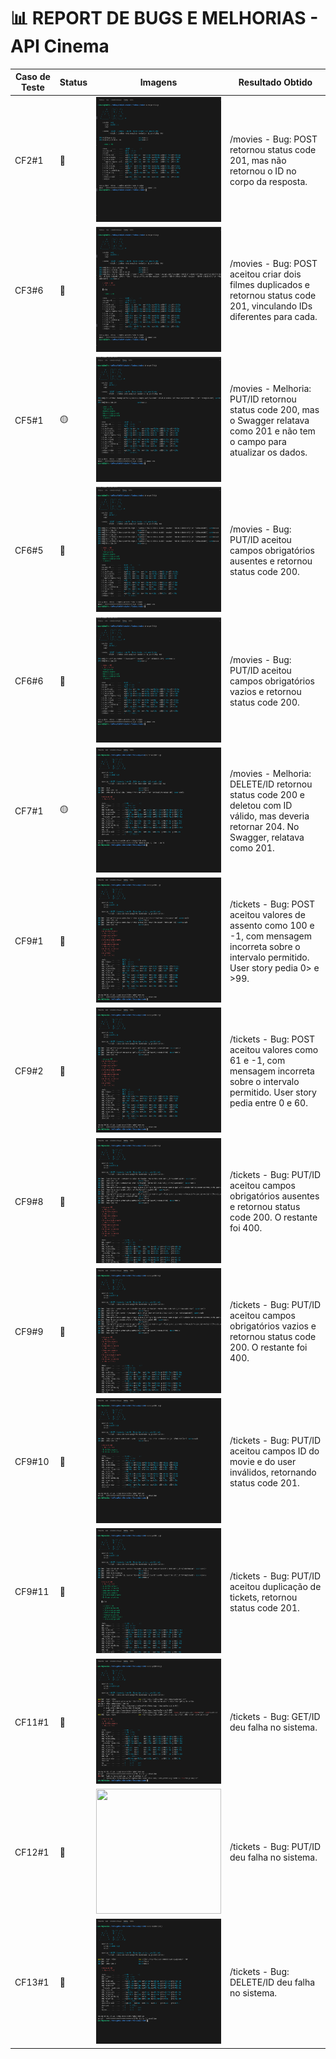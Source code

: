 
# 📊 REPORT DE BUGS E MELHORIAS - API Cinema

| Caso de Teste | Status | Imagens | Resultado Obtido |
|---------------|--------|---------|------------------|
| CF2#1         | 🔴      | <img src="../challengeDocs/reportsFuncionaisMovies/postCF2-1.png" width="200" height="200"> | /movies - Bug: POST retornou status code 201, mas não retornou o ID no corpo da resposta. |
| CF3#6         | 🔴      | <img src="../challengeDocs/reportsFuncionaisMovies/postCF3-6.png" width="200" height="200"> | /movies - Bug: POST aceitou criar dois filmes duplicados e retornou status code 201, vinculando IDs diferentes para cada. |
| CF5#1         | 🟡      | <img src="../challengeDocs/reportsFuncionaisMovies/putCF5-1.png" width="200" height="200"> | /movies - Melhoria: PUT/ID retornou status code 200, mas o Swagger relatava como 201 e não tem o campo para atualizar os dados. |
| CF6#5         | 🔴      | <img src="../challengeDocs/reportsFuncionaisMovies/putCF6-5.png" width="200" height="200"> | /movies - Bug: PUT/ID aceitou campos obrigatórios ausentes e retornou status code 200. |
| CF6#6         | 🔴      | <img src="../challengeDocs/reportsFuncionaisMovies/putCF6-6.png" width="200" height="200"> | /movies - Bug: PUT/ID aceitou campos obrigatórios vazios e retornou status code 200. |
| CF7#1         | 🟡      | <img src="../challengeDocs/reportsFuncionaisMovies/deleteCF7-1.png" width="200" height="200"> | /movies - Melhoria: DELETE/ID retornou status code 200 e deletou com ID válido, mas deveria retornar 204. No Swagger, relatava como 201. |
| CF9#1         | 🔴      | <img src="../challengeDocs/reportsFuncinaisTickets/postCF9-1.png" width="200" height="200"> | /tickets - Bug: POST aceitou valores de assento como 100 e -1, com mensagem incorreta sobre o intervalo permitido. User story pedia 0> e >99. |
| CF9#2         | 🔴      | <img src="../challengeDocs/reportsFuncinaisTickets/postCF9-2.png" width="200" height="200"> | /tickets - Bug: POST aceitou valores como 61 e -1, com mensagem incorreta sobre o intervalo permitido. User story pedia entre 0 e 60. |
| CF9#8         | 🔴      | <img src="../challengeDocs/reportsFuncinaisTickets/postCF9-8.png" width="200" height="200"> | /tickets - Bug: PUT/ID aceitou campos obrigatórios ausentes e retornou status code 200. O restante foi 400. |
| CF9#9         | 🔴      | <img src="../challengeDocs/reportsFuncinaisTickets/postCF9-9.png" width="200" height="200"> | /tickets - Bug: PUT/ID aceitou campos obrigatórios vazios e retornou status code 200. O restante foi 400. |
| CF9#10        | 🔴      | <img src="../challengeDocs/reportsFuncinaisTickets/postCF9-10.png" width="200" height="200"> | /tickets - Bug: PUT/ID aceitou campos ID do movie e do user inválidos, retornando status code 201. |
| CF9#11        | 🔴      | <img src="../challengeDocs/reportsFuncinaisTickets/postCF9-11.png" width="200" height="200"> | /tickets - Bug: PUT/ID aceitou duplicação de tickets, retornou status code 201. |
| CF11#1        | 🔴      | <img src="../challengeDocs/reportsFuncinaisTickets/getIDCF11-1.png" width="200" height="200"> | /tickets - Bug: GET/ID deu falha no sistema. |
| CF12#1        | 🔴      | <img src="../challengeDocs/reportsFuncionaisMovies/putCF12-1.png" width="200" height="200"> | /tickets - Bug: PUT/ID deu falha no sistema. |
| CF13#1        | 🔴      | <img src="../challengeDocs/reportsFuncinaisTickets/deleteCF13-1.png" width="200" height="200"> | /tickets - Bug: DELETE/ID deu falha no sistema. |
